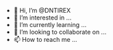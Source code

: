 - 👋 Hi, I’m @DNTIREX
- 👀 I’m interested in ...
- 🌱 I’m currently learning ...
- 💞️ I’m looking to collaborate on ...
- 📫 How to reach me ...

<!---
DNTIREX/DNTIREX is a ✨ special ✨ repository because its `README.md` (this file) appears on your GitHub profile.
You can click the Preview link to take a look at your changes.
--->
